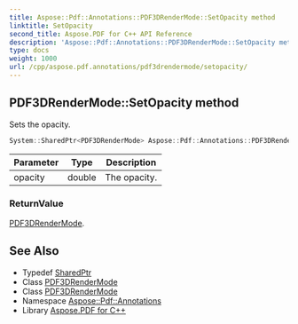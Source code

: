 ```yaml
---
title: Aspose::Pdf::Annotations::PDF3DRenderMode::SetOpacity method
linktitle: SetOpacity
second_title: Aspose.PDF for C++ API Reference
description: 'Aspose::Pdf::Annotations::PDF3DRenderMode::SetOpacity method. Sets the opacity in C++.'
type: docs
weight: 1000
url: /cpp/aspose.pdf.annotations/pdf3drendermode/setopacity/
---
```

## PDF3DRenderMode::SetOpacity method


Sets the opacity.

```cpp
System::SharedPtr<PDF3DRenderMode> Aspose::Pdf::Annotations::PDF3DRenderMode::SetOpacity(double opacity)
```


| Parameter | Type | Description |
| --- | --- | --- |
| opacity | double | The opacity. |

### ReturnValue

[PDF3DRenderMode](../).

## See Also

* Typedef [SharedPtr](../../../system/sharedptr/)
* Class [PDF3DRenderMode](../)
* Class [PDF3DRenderMode](../)
* Namespace [Aspose::Pdf::Annotations](../../)
* Library [Aspose.PDF for C++](../../../)
